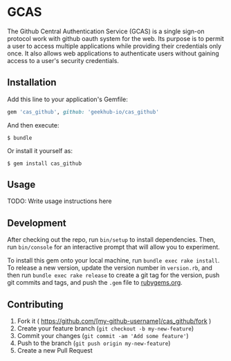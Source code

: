 # GCAS

The Github Central Authentication Service (GCAS) is a single sign-on protocol work with github oauth system for the web. Its purpose is to permit a user to access multiple applications while providing their credentials only once. It also allows web applications to authenticate users without gaining access to a user's security credentials.

## Installation

Add this line to your application's Gemfile:

```ruby
gem 'cas_github', github: 'geekhub-io/cas_github'
```

And then execute:

    $ bundle

Or install it yourself as:

    $ gem install cas_github

## Usage

TODO: Write usage instructions here

## Development

After checking out the repo, run `bin/setup` to install dependencies. Then, run `bin/console` for an interactive prompt that will allow you to experiment.

To install this gem onto your local machine, run `bundle exec rake install`. To release a new version, update the version number in `version.rb`, and then run `bundle exec rake release` to create a git tag for the version, push git commits and tags, and push the `.gem` file to [rubygems.org](https://rubygems.org).

## Contributing

1. Fork it ( https://github.com/[my-github-username]/cas_github/fork )
2. Create your feature branch (`git checkout -b my-new-feature`)
3. Commit your changes (`git commit -am 'Add some feature'`)
4. Push to the branch (`git push origin my-new-feature`)
5. Create a new Pull Request
